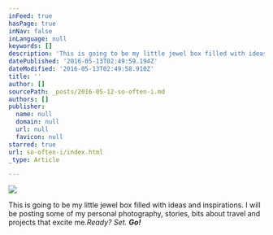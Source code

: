 ```yaml
---
inFeed: true
hasPage: true
inNav: false
inLanguage: null
keywords: []
description: 'This is going to be my little jewel box filled with ideas and inspirations. I will be posting some of my personal photography, stories, bits about travel and projects that excite me. Ready? Set. Go!'
datePublished: '2016-05-13T02:49:59.194Z'
dateModified: '2016-05-13T02:49:58.910Z'
title: ''
author: []
sourcePath: _posts/2016-05-12-so-often-i.md
authors: []
publisher:
  name: null
  domain: null
  url: null
  favicon: null
starred: true
url: so-often-i/index.html
_type: Article

---
```

![](https://the-grid-user-content.s3-us-west-2.amazonaws.com/1938e424-7167-48cc-823a-d26f6af6bf01.jpg)

This is going to be my little jewel box filled with ideas and inspirations. I will be posting some of my personal photography, stories, bits about travel and projects that excite me._Ready? Set. **Go!**_